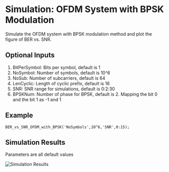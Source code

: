 # Simulation: OFDM System with BPSK Modulation

Simulate the OFDM system with BPSK modulation method and plot the figure of BER vs. SNR.

## Optional Inputs

1. BitPerSymbol: Bits per symbol, default is 1
2. NoSymbol: Number of symbols, default is 10^6
3. NoSub: Number of subcarriers, default is 64
4. LenCyclic: Length of cyclic prefix, default is 16
5. SNR: SNR range for simulations, default is 0:2:30
6. BPSKNum: Number of phase for BPSK, default is 2. Mapping the bit 0 and the bit 1 as -1 and 1

## Example

`BER_vs_SNR_OFDM_with_BPSK('NoSymbols',10^6,'SNR',0:15);`

## Simulation Results

Parameters are all default values

![Simulation Results](https://raw.githubusercontent.com/pikipity/OFDM-with-BPSK/master/Simulation%20Results.png)

